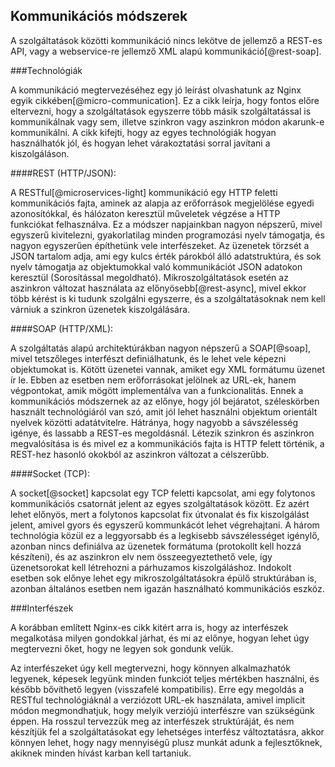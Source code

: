 Kommunikációs módszerek
-----------------------

A szolgáltatások közötti kommunikáció nincs lekötve de jellemző a REST-es API, vagy a webservice-re jellemző XML alapú kommunikáció[@rest-soap].

###Technológiák

A kommunikáció megtervezéséhez egy jó leírást olvashatunk az Nginx egyik cikkében[@micro-communication]. Ez a cikk leírja, hogy fontos előre eltervezni, hogy a szolgáltatások egyszerre több másik szolgáltatással is kommunikálnak vagy sem, illetve szinkron vagy aszinkron módon akarunk-e kommunikálni. A cikk kifejti, hogy az egyes technológiák hogyan használhatók jól, és hogyan lehet várakoztatási sorral javítani a kiszolgáláson.

####REST (HTTP/JSON):

A  RESTful[@microservices-light] kommunikáció egy HTTP feletti kommunikációs fajta, aminek az alapja az erőforrások megjelölése egyedi azonosítókkal, és hálózaton keresztül műveletek végzése a HTTP funkciókat felhasználva. Ez a módszer napjainkban nagyon népszerű, mivel egyszerű kivitelezni, gyakorlatilag minden programozási nyelv támogatja, és nagyon egyszerűen építhetünk vele interfészeket. Az üzenetek törzsét a JSON tartalom adja, ami egy kulcs érték párokból álló adatstruktúra, és sok nyelv támogatja az objektumokkal való kommunikációt JSON adatokon keresztül (Sorosítással megoldható).
Mikroszolgáltatások esetén az aszinkron változat használata az előnyösebb[@rest-async], mivel ekkor több kérést is ki tudunk szolgálni egyszerre, és a szolgáltatásoknak nem kell várniuk a szinkron üzenetek kiszolgálására.

####SOAP (HTTP/XML):

A szolgáltatás alapú architektúrákban nagyon népszerű a SOAP[@soap], mivel tetszőleges interfészt definiálhatunk, és le lehet vele képezni objektumokat is. Kötött üzenetei vannak, amiket egy XML formátumu üzenet ír le. Ebben az esetben nem erőforrásokat jelölnek az URL-ek, hanem végpontokat, amik mögött implementálva van a funkcionalitás. Ennek a kommunikációs módszernek az az előnye, hogy jól bejáratot, széleskörben használt technológiáról van szó, amit jól lehet használni objektum orientált nyelvek közötti adatátvitelre. Hátránya, hogy nagyobb a sávszélesség igénye, és lassabb a REST-es megoldásnál.
Létezik szinkron és aszinkron megvalósítása is és mivel ez a kommunikációs fajta is HTTP felett történik, a REST-hez hasonló okokból az aszinkron változat a célszerűbb.

####Socket (TCP):

A socket[@socket] kapcsolat egy TCP feletti kapcsolat, ami egy folytonos kommunikációs csatornát jelent az egyes szolgáltatások között. Ez azért lehet előnyös, mert a folytonos kapcsolat fix útvonalat és fix kiszolgálást jelent, amivel gyors és egyszerű kommunkácót lehet végrehajtani. A három technológia közül ez a leggyorsabb és a legkisebb sávszélességet igénylő, azonban nincs definiálva az üzenetek formátuma (protokollt kell hozzá készíteni), és az aszinkron elv nem összeegyeztethető vele, így üzenetsorokat kell létrehozni a párhuzamos kiszolgáláshoz.
Indokolt esetben sok előnye lehet egy mikroszolgáltatásokra épülő struktúrában is, azonban általános esetben nem igazán használható kommunikációs eszköz.

###Interfészek

A korábban említett Nginx-es cikk kitért arra is, hogy az interfészek megalkotása milyen gondokkal járhat, és mi az előnye, hogyan lehet úgy megtervezni őket, hogy ne legyen sok gondunk velük.

Az interfészeket úgy kell megtervezni, hogy könnyen alkalmazhatók legyenek, képesek legyünk minden funkciót teljes mértékben használni, és később bővíthető legyen (visszafelé kompatibilis). Erre egy megoldás a RESTful technológiáknál a verziózott URL-ek használata, amivel implicit módon megmondhatjuk, hogy melyik verziójú interfészre van szükségünk éppen. Ha rosszul tervezzük meg az interfészek struktúráját, és nem készítjük fel a szolgáltatásokat egy lehetséges interfész változtatásra, akkor könnyen lehet, hogy nagy mennyiségű plusz munkát adunk a fejlesztőknek, akiknek minden hívást karban kell tartaniuk.
